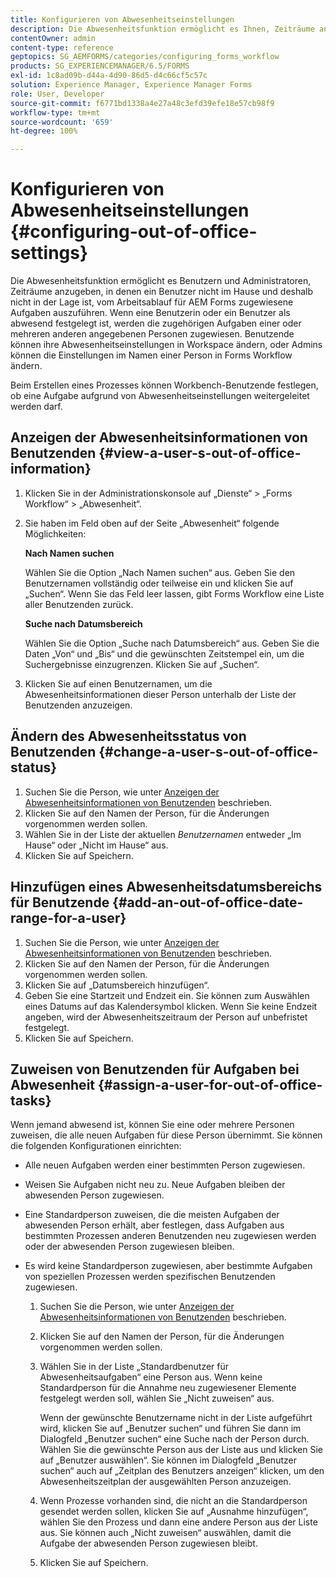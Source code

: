 ```yaml
---
title: Konfigurieren von Abwesenheitseinstellungen
description: Die Abwesenheitsfunktion ermöglicht es Ihnen, Zeiträume anzugeben, in denen ein Benutzer nicht im Hause und deshalb nicht in der Lage ist, vom Arbeitsablauf für AEM Forms zugewiesene Aufgaben auszuführen.
contentOwner: admin
content-type: reference
geptopics: SG_AEMFORMS/categories/configuring_forms_workflow
products: SG_EXPERIENCEMANAGER/6.5/FORMS
exl-id: 1c8ad09b-d44a-4d90-86d5-d4c66cf5c57c
solution: Experience Manager, Experience Manager Forms
role: User, Developer
source-git-commit: f6771bd1338a4e27a48c3efd39efe18e57cb98f9
workflow-type: tm+mt
source-wordcount: '659'
ht-degree: 100%

---
```


# Konfigurieren von Abwesenheitseinstellungen {#configuring-out-of-office-settings}

Die Abwesenheitsfunktion ermöglicht es Benutzern und Administratoren, Zeiträume anzugeben, in denen ein Benutzer nicht im Hause und deshalb nicht in der Lage ist, vom Arbeitsablauf für AEM Forms zugewiesene Aufgaben auszuführen. Wenn eine Benutzerin oder ein Benutzer als abwesend festgelegt ist, werden die zugehörigen Aufgaben einer oder mehreren anderen angegebenen Personen zugewiesen. Benutzende können ihre Abwesenheitseinstellungen in Workspace ändern, oder Admins können die Einstellungen im Namen einer Person in Forms Workflow ändern.

Beim Erstellen eines Prozesses können Workbench-Benutzende festlegen, ob eine Aufgabe aufgrund von Abwesenheitseinstellungen weitergeleitet werden darf.

## Anzeigen der Abwesenheitsinformationen von Benutzenden {#view-a-user-s-out-of-office-information}

1. Klicken Sie in der Administrationskonsole auf „Dienste“ > „Forms Workflow“ > „Abwesenheit“.
1. Sie haben im Feld oben auf der Seite „Abwesenheit“ folgende Möglichkeiten:

   **Nach Namen suchen**

   Wählen Sie die Option „Nach Namen suchen“ aus. Geben Sie den Benutzernamen vollständig oder teilweise ein und klicken Sie auf „Suchen“. Wenn Sie das Feld leer lassen, gibt Forms Workflow eine Liste aller Benutzenden zurück.

   **Suche nach Datumsbereich**

   Wählen Sie die Option „Suche nach Datumsbereich“ aus. Geben Sie die Daten „Von“ und „Bis“ und die gewünschten Zeitstempel ein, um die Suchergebnisse einzugrenzen. Klicken Sie auf „Suchen“.

1. Klicken Sie auf einen Benutzernamen, um die Abwesenheitsinformationen dieser Person unterhalb der Liste der Benutzenden anzuzeigen.

## Ändern des Abwesenheitsstatus von Benutzenden {#change-a-user-s-out-of-office-status}

1. Suchen Sie die Person, wie unter [Anzeigen der Abwesenheitsinformationen von Benutzenden](configuring-out-office-settings.md#view-a-user-s-out-of-office-information) beschrieben.
1. Klicken Sie auf den Namen der Person, für die Änderungen vorgenommen werden sollen.
1. Wählen Sie in der Liste der aktuellen *Benutzernamen* entweder „Im Hause“ oder „Nicht im Hause“ aus.
1. Klicken Sie auf Speichern.

## Hinzufügen eines Abwesenheitsdatumsbereichs für Benutzende {#add-an-out-of-office-date-range-for-a-user}

1. Suchen Sie die Person, wie unter [Anzeigen der Abwesenheitsinformationen von Benutzenden](configuring-out-office-settings.md#view-a-user-s-out-of-office-information) beschrieben.
1. Klicken Sie auf den Namen der Person, für die Änderungen vorgenommen werden sollen.
1. Klicken Sie auf „Datumsbereich hinzufügen“.
1. Geben Sie eine Startzeit und Endzeit ein. Sie können zum Auswählen eines Datums auf das Kalendersymbol klicken. Wenn Sie keine Endzeit angeben, wird der Abwesenheitszeitraum der Person auf unbefristet festgelegt.
1. Klicken Sie auf Speichern.

## Zuweisen von Benutzenden für Aufgaben bei Abwesenheit {#assign-a-user-for-out-of-office-tasks}

Wenn jemand abwesend ist, können Sie eine oder mehrere Personen zuweisen, die alle neuen Aufgaben für diese Person übernimmt. Sie können die folgenden Konfigurationen einrichten:

* Alle neuen Aufgaben werden einer bestimmten Person zugewiesen.
* Weisen Sie Aufgaben nicht neu zu. Neue Aufgaben bleiben der abwesenden Person zugewiesen.
* Eine Standardperson zuweisen, die die meisten Aufgaben der abwesenden Person erhält, aber festlegen, dass Aufgaben aus bestimmten Prozessen anderen Benutzenden neu zugewiesen werden oder der abwesenden Person zugewiesen bleiben.
* Es wird keine Standardperson zugewiesen, aber bestimmte Aufgaben von speziellen Prozessen werden spezifischen Benutzenden zugewiesen.

   1. Suchen Sie die Person, wie unter [Anzeigen der Abwesenheitsinformationen von Benutzenden](configuring-out-office-settings.md#view-a-user-s-out-of-office-information) beschrieben.
   1. Klicken Sie auf den Namen der Person, für die Änderungen vorgenommen werden sollen.
   1. Wählen Sie in der Liste „Standardbenutzer für Abwesenheitsaufgaben“ eine Person aus. Wenn keine Standardperson für die Annahme neu zugewiesener Elemente festgelegt werden soll, wählen Sie „Nicht zuweisen“ aus.

      Wenn der gewünschte Benutzername nicht in der Liste aufgeführt wird, klicken Sie auf „Benutzer suchen“ und führen Sie dann im Dialogfeld „Benutzer suchen“ eine Suche nach der Person durch. Wählen Sie die gewünschte Person aus der Liste aus und klicken Sie auf „Benutzer auswählen“. Sie können im Dialogfeld „Benutzer suchen“ auch auf „Zeitplan des Benutzers anzeigen“ klicken, um den Abwesenheitszeitplan der ausgewählten Person anzuzeigen.

   1. Wenn Prozesse vorhanden sind, die nicht an die Standardperson gesendet werden sollen, klicken Sie auf „Ausnahme hinzufügen“, wählen Sie den Prozess und dann eine andere Person aus der Liste aus. Sie können auch „Nicht zuweisen“ auswählen, damit die Aufgabe der abwesenden Person zugewiesen bleibt.
   1. Klicken Sie auf Speichern.
